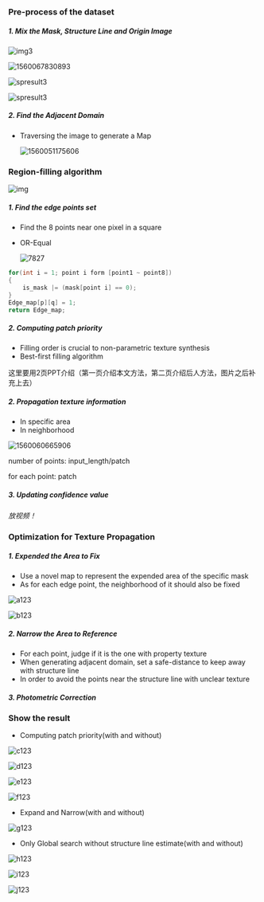 ### Pre-process of the dataset

##### 1. Mix the Mask, Structure Line and Origin Image

![img3](./img3.png)

![1560067830893](./mask/mask3.bmp)

![spresult3](./line/mask_s3.bmp)

![spresult3](./sp_result/sp3.png)

##### 2. Find the Adjacent Domain

- Traversing the image to generate a Map

  ![1560051175606](./1560051175606.png)

### Region-filling algorithm

![img](./1560050536223.png?lastModify=1560050819?lastModify=1560050819)

##### 1. Find the edge points set

- Find the 8 points near one pixel in a square

- OR-Equal

  ![7827](./1560067107827.png)

```c++
for(int i = 1; point i form [point1 ~ point8])
{
    is_mask |= (mask[point i] == 0);
}
Edge_map[p][q] = 1;
return Edge_map;
```





##### 2. Computing patch priority

- Filling order is crucial to non-parametric texture synthesis
- Best-first filling algorithm

这里要用2页PPT介绍（第一页介绍本文方法，第二页介绍后人方法，图片之后补充上去）

##### 2. Propagation texture information

- In specific area
- In neighborhood

![1560060665906](./1560060665906.png)

number of points: input_length/patch

for each point: patch

##### 3. Updating confidence value



*放视频！*

### Optimization for Texture Propagation

##### 1. Expended the Area to Fix

- Use a novel map to represent the expended area of the specific mask
- As for each edge point, the neighborhood of it should also be fixed

![a123](./mask/mask2.bmp)

![b123](./img2.png)

##### 2. Narrow the Area to Reference

- For each point, judge if it is the one with property texture
- When generating adjacent domain, set a safe-distance to keep away with structure line
- In order to avoid the points near the structure line with unclear texture

##### 3. Photometric Correction





### Show the result

- Computing patch priority(with and without)

![c123](./result/2.png)

![d123](./Carfinal.png)

![e123](./result/5.png)

![f123](./resultbyXiu/eagleOutput.png)

- Expand and Narrow(with and without)

![g123](./resultbyXiu/wrong/usingthreelines.png)



- Only Global search without structure line estimate(with and without)

![h123](./result/2.png)

![i123](./result/1.png)

![j123](./resultbyXiu/manoutput.png)